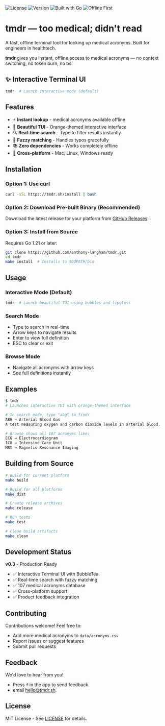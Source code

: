 ![License](https://img.shields.io/badge/license-MIT-blue)
![Version](https://img.shields.io/badge/version-v0.4-orange)
![Built with Go](https://img.shields.io/badge/built%20with-Go-informational)
![Offline First](https://img.shields.io/badge/offline-first-success)

# tmdr — too medical; didn't read

A fast, offline terminal tool for looking up medical acronyms. Built for engineers in healthtech.

**tmdr** gives you instant, offline access to medical acronyms — no context switching, no token burn, no bs.

## ✨ Interactive Terminal UI

```bash
tmdr  # Launch interactive mode (default)
```

## Features

- ⚡ **Instant lookup** - medical acronyms available offline
- 🎨 **Beautiful TUI** - Orange-themed interactive interface
- 🔍 **Real-time search** - Type to filter results instantly
- 🎯 **Fuzzy matching** - Handles typos gracefully
- 📚 **Zero dependencies** - Works completely offline
- 🚀 **Cross-platform** - Mac, Linux, Windows ready

## Installation

### Option 1: Use curl

```bash
curl -sSL https://tmdr.sh/install | bash
```

### Option 2: Download Pre-built Binary (Recommended)

Download the latest release for your platform from [GitHub Releases](https://github.com/anthony-langham/tmdr/releases):

### Option 3: Install from Source

Requires Go 1.21 or later:

```bash
git clone https://github.com/anthony-langham/tmdr.git
cd tmdr
make install  # Installs to $GOPATH/bin
```

## Usage

### Interactive Mode (Default)

```bash
tmdr  # Launch beautiful TUI using bubbles and lipgloss
```

### Search Mode
- Type to search in real-time
- Arrow keys to navigate results
- Enter to view full definition
- ESC to clear or exit

### Browse Mode
- Navigate all acronyms with arrow keys
- See full definitions instantly

## Examples

```bash
$ tmdr
# Launches interactive TUI with orange-themed interface

# In search mode, type "abg" to find:
ABG → Arterial Blood Gas
A test measuring oxygen and carbon dioxide levels in arterial blood.

# Browse shows all 107 acronyms like:
ECG → Electrocardiogram
ICU → Intensive Care Unit
MRI → Magnetic Resonance Imaging
```

## Building from Source

```bash
# Build for current platform
make build

# Build for all platforms
make dist

# Create release archives
make release

# Run tests
make test

# Clean build artifacts
make clean
```

## Development Status

**v0.3** - Production Ready
- ✅ Interactive Terminal UI with BubbleTea
- ✅ Real-time search with fuzzy matching
- ✅ 107 medical acronyms database
- ✅ Cross-platform support
- ✅ Product feedback integration

## Contributing

Contributions welcome! Feel free to:
- Add more medical acronyms to `data/acronyms.csv`
- Report issues or suggest features
- Submit pull requests

## Feedback

We'd love to hear from you! 
- Press `f` in the app to send feedback. 
- email hello@tmdr.sh.

## License

MIT License - See [LICENSE](LICENSE) for details.

